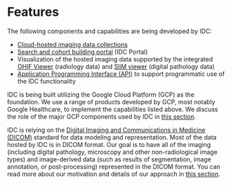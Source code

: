 # Features

The following components and capabilities are being developed by IDC:

* [Cloud-hosted imaging data collections](../data/introduction.md)
* [Search and cohort building portal](../portal/getting-started.md) \(IDC Portal\)
* Visualization of the hosted imaging data supported by the integrated [OHIF Viewer](https://github.com/OHIF/Viewers) \(radiology data\) and [SliM viewer](https://github.com/MGHComputationalPathology/slim) \(digital pathology data\)
* [Application Programming Interface \(API\)](../api/getting-started.md) to support programmatic use of the IDC functionality

IDC is being built utilizing the Google Cloud Platform \(GCP\) as the foundation. We use a range of products developed by GCP, most notably Google Healthcare, to implement the capabilities listed above. We discuss the role of the major GCP components used by IDC in [this section](google-cloud-platform.md).

IDC is relying on the [Digital Imaging and Communications in Medicine \(DICOM\)](https://www.dicomstandard.org/) standard for data modeling and representation. Most of the data hosted by IDC is in DICOM format. Our goal is to have all of the imaging \(including digital pathology, microscopy and other non-radiological image types\) and image-derived data \(such as results of segmentation, image annotation, or post-processing\) represented in the DICOM format. You can read more about our motivation and details of our approach in [this section](dicom.md).

